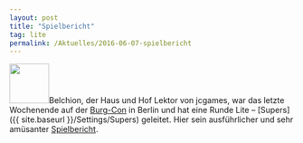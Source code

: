 ```yaml
---
layout: post
title: "Spielbericht"
tag: lite
permalink: /Aktuelles/2016-06-07-spielbericht
---
```


<img alt="" class="floatleft" height="70" src="{{ site.baseurl }}/assets/pics/supers.png" width="70" />Belchion, der Haus und Hof Lektor von jcgames, war das letzte Wochenende auf der [Burg-Con](http://www.burg-con.de/) in Berlin und hat eine Runde Lite &ndash; [Supers]({{ site.baseurl }}/Settings/Supers) geleitet. Hier sein ausführlicher und sehr amüsanter [Spielbericht](http://belchion.rsp-blogs.de/2016/06/07/spielbericht-lite-supers-auf-dem-burg-con/).


